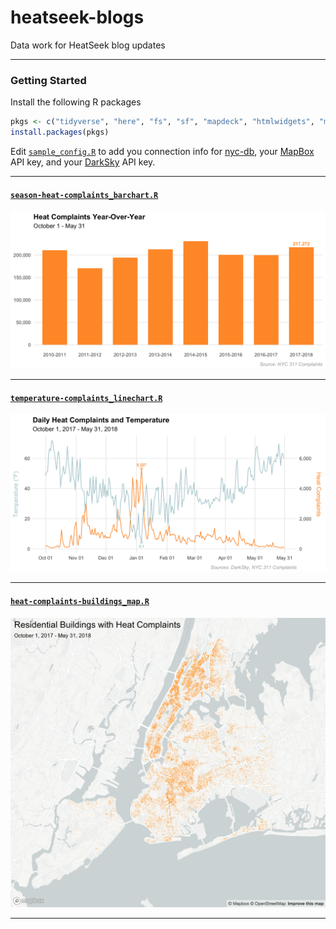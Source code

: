 # heatseek-blogs
Data work for HeatSeek blog updates 

---

### Getting Started

Install the following R packages

```r
pkgs <- c("tidyverse", "here", "fs", "sf", "mapdeck", "htmlwidgets", "magick", "DBI", "darksky")
install.packages(pkgs)
```


Edit [`sample_config.R`](sample_config.R) to add you connection info for [nyc-db](https://github.com/aepyornis/nyc-db), your [MapBox](https://www.mapbox.com/signup) API key, and your [DarkSky](https://darksky.net/dev/register) API key.

---

#### [`season-heat-complaints_barchart.R`](season-heat-complaints_barchart.R)
![](img/season-heat-complaints_barchart.png)

---

#### [`temperature-complaints_linechart.R`](temperature-complaints_linechart.R)
![](img/temperate-complaints_2017-2018_linechart.png)

---

#### [`heat-complaints-buildings_map.R`](heat-complaints-buildings_map.R)
![](img/heat-complaints-buildings_map.png)

---